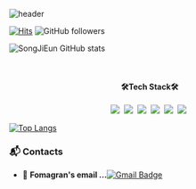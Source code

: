 
<!--
**tndms753/tndms753** is a ✨ _special_ ✨ repository because its `README.md` (this file) appears on your GitHub profile.

Here are some ideas to get you started:

- 🔭 I’m currently working on ...
- 🌱 I’m currently learning ...
- 👯 I’m looking to collaborate on ...
- 🤔 I’m looking for help with ...
- 💬 Ask me about ...
- 📫 How to reach me: ...
- 😄 Pronouns: ...
- ⚡ Fun fact: ...
-->

<!-- ![header](https://capsule-render.vercel.app/api?text=capsule_render&animation=fadeIn) -->
<!-- <img src="https://capsule-render.vercel.app/api?type=slice&color=5433FF&height=300&section=header&text=JiEun%20Song&fontSize=90" /> -->
![header](https://capsule-render.vercel.app/api?type=slice&color=F4BBBB&height=300&section=header&text=JiEun%20Song&fontSize=90&animation=blinking)
<!-- ![header](https://capsule-render.vercel.app/api?type=Cylinder&text=JiSu%20Song&animation=blinking&color=feac5e&fontColor=ffffff) -->

<!-- ### Hi there 👋   

 - 💻   **I'm a Web FrontEnd Develover**    

 - 🇰🇷  **I'm working in South Korea** -->


[![Hits](https://hits.seeyoufarm.com/api/count/incr/badge.svg?url=https%3A%2F%2Fgithub.com%2Ftndms753%2Fhit-counter&count_bg=%2379C83D&title_bg=%23555555&icon=&icon_color=%23E7E7E7&title=hits&edge_flat=false)](https://hits.seeyoufarm.com) ![GitHub followers](https://img.shields.io/github/followers/tndms753?style=social)

![SongJiEun GitHub stats](https://github-readme-stats.vercel.app/api?username=tndms753&show_icons=true&theme=radical)

<br/>


<h4 align="center" margin-top="30px">🛠Tech Stack🛠</h4>

<p align="center">
<img src="https://img.shields.io/badge/html-E34F26?style=flat-square&logo=Python&logoColor=white"/></a>&nbsp
<img src="https://img.shields.io/badge/CSS3-1572B6?style=flat-square&logo=Python&logoColor=white"/></a>&nbsp
<img src="https://img.shields.io/badge/JavaScript-F7DF1E?style=flat-square&logo=Python&logoColor=white"/></a>&nbsp
<img src="https://img.shields.io/badge/React-61DAFB?style=flat-square&logo=Python&logoColor=white"/></a>&nbsp
<img src="https://img.shields.io/badge/Redux-764ABC?style=flat-square&logo=Python&logoColor=white"/></a>&nbsp
<img src="https://img.shields.io/badge/styled-components-DB7093?style=flat-square&logo=Python&logoColor=white"/></a>&nbsp
<!-- ![](https://img.shields.io/badge/html-E34F26?style=flat-square&logo=Python&logoColor=white)![](https://img.shields.io/badge/CSS3-1572B6?style=flat-square&logo=Python&logoColor=white) -->
</p>

[![Top Langs](https://github-readme-stats.vercel.app/api/top-langs/?username=tndms753)](https://github.com/anuraghazra/github-readme-stats)

### :mailbox_with_mail: Contacts
- 📮  **Fomagran's email …**[![Gmail Badge](https://img.shields.io/badge/Gmail-d14836?style=flat-square&logo=Gmail&logoColor=white&link=mailto:tndms9239@gmail.com)](mailto:tndms9239@gmail.com)  

<!-- - 📒  **Fomagran's blog …** [![Tech Blog Badge](http://img.shields.io/badge/-Tech%20blog-black?style=flat-square&logo=blogger&logoColor=white&link=https://www.notion.so/jieunnotion/MUKBBANG-4a8a3283678842c98cc33db3c4572dc6)](https://www.notion.so/jieunnotion/MUKBBANG-4a8a3283678842c98cc33db3c4572dc6) -->
